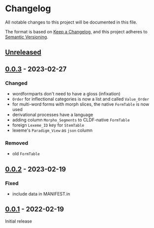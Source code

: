 # Changelog
All notable changes to this project will be documented in this file.

The format is based on [Keep a Changelog](https://keepachangelog.com/en/1.0.0/),
and this project adheres to [Semantic Versioning](https://semver.org/spec/v2.0.0.html).

## [Unreleased]

## [0.0.3] - 2023-02-27

### Changed
* wordformparts don't need to have a gloss (infixation)
* `Order` for inflectional categories is now a list and called `Value_Order`
* for multi-word forms with morph slices, the native `FormTable` is now used
* derivational processes have a language
* adding column `Morpho_Segments` to CLDF-native `FormTable`
* foreign `Lexeme_ID` key for `StemTable`
* lexeme's `Paradigm_View` as `json` column

### Removed
* old `FormTable`

## [0.0.2] - 2023-02-19

### Fixed
* include data in MANIFEST.in

## [0.0.1] - 2022-02-19

Initial release

[Unreleased]: https://github.com/fmatter/cldf-ldd/compare/v0.0.3...HEAD
[0.0.3]: https://github.com/fmatter/cldf-ldd/compare/v0.0.2...v0.0.3
[0.0.2]: https://github.com/fmatter/cldf-ldd/compare/v0.0.1...v0.0.2
[0.0.1]: https://github.com/fmatter/cldf-ldd/compare/v0.0.1...v0.0.1